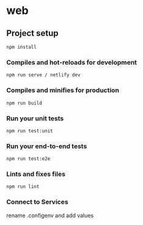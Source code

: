# web

## Project setup

```
npm install
```

### Compiles and hot-reloads for development

```
npm run serve / netlify dev
```

### Compiles and minifies for production

```
npm run build
```

### Run your unit tests

```
npm run test:unit
```

### Run your end-to-end tests

```
npm run test:e2e
```

### Lints and fixes files

```
npm run lint
```

### Connect to Services

rename .configenv and add values
